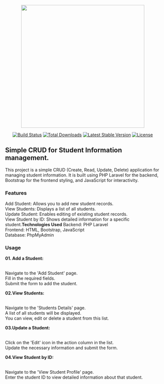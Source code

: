 <p align="center"><a href="https://laravel.com" target="_blank"><img src="https://raw.githubusercontent.com/laravel/art/master/logo-lockup/5%20SVG/2%20CMYK/1%20Full%20Color/laravel-logolockup-cmyk-red.svg" width="400"></a></p>

<p align="center">
<a href="https://travis-ci.org/laravel/framework"><img src="https://travis-ci.org/laravel/framework.svg" alt="Build Status"></a>
<a href="https://packagist.org/packages/laravel/framework"><img src="https://img.shields.io/packagist/dt/laravel/framework" alt="Total Downloads"></a>
<a href="https://packagist.org/packages/laravel/framework"><img src="https://img.shields.io/packagist/v/laravel/framework" alt="Latest Stable Version"></a>
<a href="https://packagist.org/packages/laravel/framework"><img src="https://img.shields.io/packagist/l/laravel/framework" alt="License"></a>
</p>

## Simple CRUD for Student Information management.
This project is a simple CRUD (Create, Read, Update, Delete) application for managing student information. It is built using PHP Laravel for the backend, Bootstrap for the frontend styling, and JavaScript for interactivity.

<h3><b>Features</b></h3> 
Add Student: Allows you to add new student records.</br>
View Students: Displays a list of all students.</br>
Update Student: Enables editing of existing student records.</br>
View Student by ID: Shows detailed information for a specific student.</br?

<h3><b>Technologies Used</b></h3>
Backend: PHP Laravel</br>
Frontend: HTML, Bootstrap, JavaScript</br>
Database: PhpMyAdmin</br>

<h3><b>Usage</b></h3></b>

<p><b>01. Add a Student:</b></p></br>
Navigate to the 'Add Student' page.</br>
Fill in the required fields.</br>
Submit the form to add the student.</br>

<p><b>02.View Students:</b></p></br>
Navigate to the 'Students Details' page.</br>
A list of all students will be displayed.</br>
You can view, edit or delete a student from this list.</br>

<p><b>03.Update a Student:</b></p></br>
Click on the 'Edit' icon in the action column in the list.</br>
Update the necessary information and submit the form.</br>

<p><b>04.View Student by ID:</b></p></br>
Navigate to the 'View Student Profile' page.</br>
Enter the student ID to view detailed information about that student.


